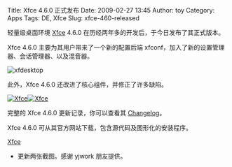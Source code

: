 Title: Xfce 4.6.0 正式发布
Date: 2009-02-27 13:45
Author: toy
Category: Apps
Tags: DE, Xfce
Slug: xfce-460-released

轻量级桌面环境 [Xfce](http://linuxtoy.org/tag/xfce) 4.6.0
在历经两年多的开发后，于今日发布了其正式版本。

Xfce 4.6.0 主要为其用户带来了一个新的配置后端
xfconf，加入了新的设置管理器、会话管理器、以及混音器。

![xfdesktop](http://i.linuxtoy.org/images/2009/02/xfdesktop.png)

此外，Xfce 4.6.0 还改进了核心组件，并修正了许多缺陷。

[![Xfce](http://i.linuxtoy.org/images/2009/02/xfce4-thumb.jpg)](http://i.linuxtoy.org/images/2009/02/xfce4.jpg)[![Xfce](http://i.linuxtoy.org/images/2009/02/xfce42-thumb.jpg)](http://i.linuxtoy.org/images/2009/02/xfce42.jpg)

完整的 Xfce 4.6.0 更新记录，你可以查看其
[Changelog](http://www.xfce.org/documentation/changelogs/4.6.0)。

Xfce 4.6.0 可从其官方网站下载，包含源代码及图形化的安装程序。

[Xfce](http://www.xfce.org/download)

* 更新两张截图。感谢 yjwork 朋友提供。
